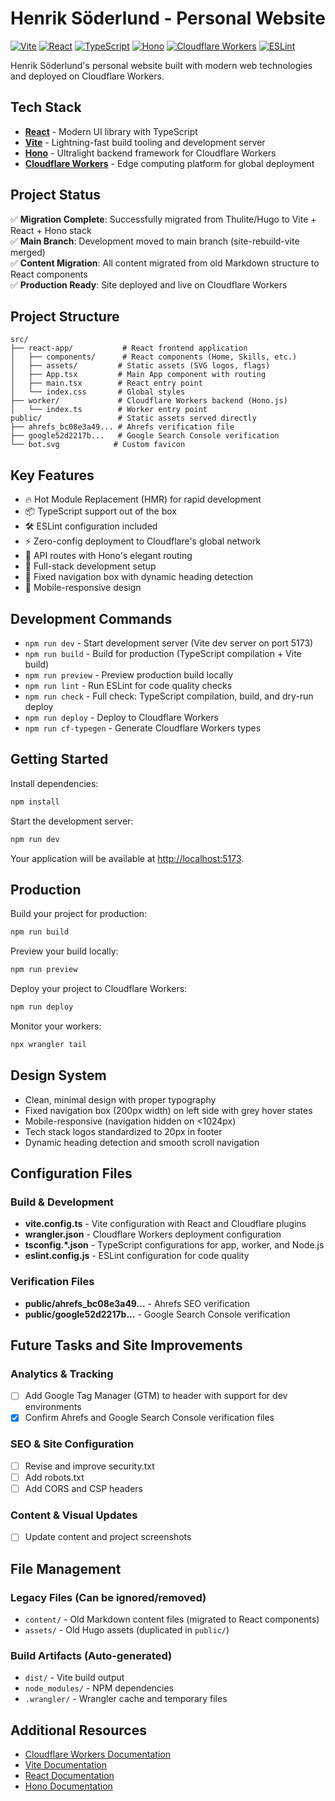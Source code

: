 # Henrik Söderlund - Personal Website

[![Vite](https://img.shields.io/badge/vite-7.1.2-646CFF?style=flat&logo=vite&logoColor=white)](https://vite.dev/)
[![React](https://img.shields.io/badge/react-19.1.1-61DAFB?style=flat&logo=react&logoColor=white)](https://react.dev/)
[![TypeScript](https://img.shields.io/badge/typescript-5.9.2-3178C6?style=flat&logo=typescript&logoColor=white)](https://www.typescriptlang.org/)
[![Hono](https://img.shields.io/badge/hono-4.9.1-FF6B00?style=flat&logo=hono&logoColor=white)](https://hono.dev/)
[![Cloudflare Workers](https://img.shields.io/badge/cloudflare%20workers-deployed-F38020?style=flat&logo=cloudflare&logoColor=white)](https://workers.cloudflare.com/)
[![ESLint](https://img.shields.io/badge/eslint-9.33.0-4B32C3?style=flat&logo=eslint&logoColor=white)](https://eslint.org/)

Henrik Söderlund's personal website built with modern web technologies and deployed on Cloudflare Workers.

## Tech Stack

- [**React**](https://react.dev/) - Modern UI library with TypeScript
- [**Vite**](https://vite.dev/) - Lightning-fast build tooling and development server  
- [**Hono**](https://hono.dev/) - Ultralight backend framework for Cloudflare Workers
- [**Cloudflare Workers**](https://developers.cloudflare.com/workers/) - Edge computing platform for global deployment

## Project Status

✅ **Migration Complete**: Successfully migrated from Thulite/Hugo to Vite + React + Hono stack  
✅ **Main Branch**: Development moved to main branch (site-rebuild-vite merged)  
✅ **Content Migration**: All content migrated from old Markdown structure to React components  
✅ **Production Ready**: Site deployed and live on Cloudflare Workers

## Project Structure

```
src/
├── react-app/           # React frontend application
│   ├── components/      # React components (Home, Skills, etc.)
│   ├── assets/         # Static assets (SVG logos, flags)
│   ├── App.tsx         # Main App component with routing
│   ├── main.tsx        # React entry point
│   └── index.css       # Global styles
├── worker/             # Cloudflare Workers backend (Hono.js)
│   └── index.ts        # Worker entry point
public/                 # Static assets served directly
├── ahrefs_bc08e3a49... # Ahrefs verification file
├── google52d2217b...   # Google Search Console verification
└── bot.svg            # Custom favicon
```

## Key Features

- 🔥 Hot Module Replacement (HMR) for rapid development
- 📦 TypeScript support out of the box
- 🛠️ ESLint configuration included
- ⚡ Zero-config deployment to Cloudflare's global network
- 🎯 API routes with Hono's elegant routing
- 🔄 Full-stack development setup
- 🧭 Fixed navigation box with dynamic heading detection
- 📱 Mobile-responsive design

## Development Commands

- `npm run dev` - Start development server (Vite dev server on port 5173)
- `npm run build` - Build for production (TypeScript compilation + Vite build)
- `npm run preview` - Preview production build locally
- `npm run lint` - Run ESLint for code quality checks
- `npm run check` - Full check: TypeScript compilation, build, and dry-run deploy
- `npm run deploy` - Deploy to Cloudflare Workers
- `npm run cf-typegen` - Generate Cloudflare Workers types

## Getting Started

Install dependencies:

```bash
npm install
```

Start the development server:

```bash
npm run dev
```

Your application will be available at [http://localhost:5173](http://localhost:5173).

## Production

Build your project for production:

```bash
npm run build
```

Preview your build locally:

```bash
npm run preview
```

Deploy your project to Cloudflare Workers:

```bash
npm run deploy
```

Monitor your workers:

```bash
npx wrangler tail
```

## Design System

- Clean, minimal design with proper typography
- Fixed navigation box (200px width) on left side with grey hover states
- Mobile-responsive (navigation hidden on <1024px)
- Tech stack logos standardized to 20px in footer
- Dynamic heading detection and smooth scroll navigation

## Configuration Files

### Build & Development
- **vite.config.ts** - Vite configuration with React and Cloudflare plugins
- **wrangler.json** - Cloudflare Workers deployment configuration
- **tsconfig.*.json** - TypeScript configurations for app, worker, and Node.js
- **eslint.config.js** - ESLint configuration for code quality

### Verification Files
- **public/ahrefs_bc08e3a49...** - Ahrefs SEO verification
- **public/google52d2217b...** - Google Search Console verification

## Future Tasks and Site Improvements

### Analytics & Tracking
- [ ] Add Google Tag Manager (GTM) to header with support for dev environments
- [x] Confirm Ahrefs and Google Search Console verification files

### SEO & Site Configuration
- [ ] Revise and improve security.txt
- [ ] Add robots.txt
- [ ] Add CORS and CSP headers

### Content & Visual Updates
- [ ] Update content and project screenshots

## File Management

### Legacy Files (Can be ignored/removed)
- `content/` - Old Markdown content files (migrated to React components)
- `assets/` - Old Hugo assets (duplicated in `public/`)

### Build Artifacts (Auto-generated)
- `dist/` - Vite build output
- `node_modules/` - NPM dependencies  
- `.wrangler/` - Wrangler cache and temporary files

## Additional Resources

- [Cloudflare Workers Documentation](https://developers.cloudflare.com/workers/)
- [Vite Documentation](https://vitejs.dev/guide/)
- [React Documentation](https://reactjs.org/)
- [Hono Documentation](https://hono.dev/)

